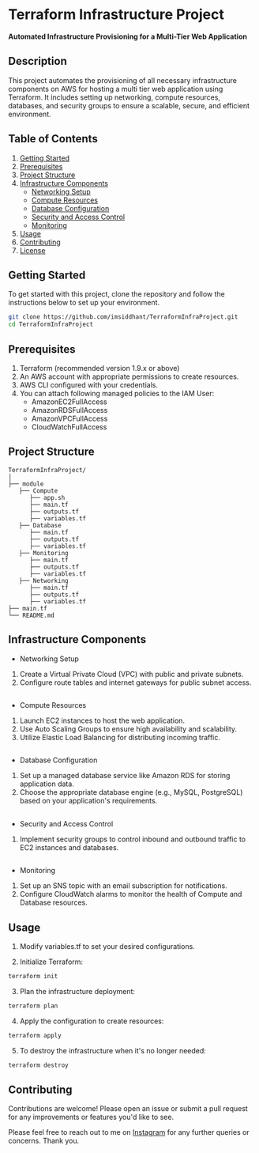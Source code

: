 # Terraform Infrastructure Project

**Automated Infrastructure Provisioning for a Multi-Tier Web Application**

## Description

This project automates the provisioning of all necessary infrastructure components on AWS for hosting a multi tier web application using Terraform. It includes setting up networking, compute resources, databases, and security groups to ensure a scalable, secure, and efficient environment.

## Table of Contents

1. [Getting Started](#getting-started)
2. [Prerequisites](#prerequisites)
3. [Project Structure](#project-structure)
4. [Infrastructure Components](#infrastructure-components)
   - [Networking Setup](#networking-setup)
   - [Compute Resources](#compute-resources)
   - [Database Configuration](#database-configuration)
   - [Security and Access Control](#security-and-access-control)
   - [Monitoring](#monitoring)
5. [Usage](#usage)
6. [Contributing](#contributing)
7. [License](#license)

## Getting Started

To get started with this project, clone the repository and follow the instructions below to set up your environment.

```bash
git clone https://github.com/imsiddhant/TerraformInfraProject.git
cd TerraformInfraProject
```

## Prerequisites

1. Terraform (recommended version 1.9.x or above)
2. An AWS account with appropriate permissions to create resources.
3. AWS CLI configured with your credentials.
4. You can attach following managed policies to the IAM User:
   - AmazonEC2FullAccess
   - AmazonRDSFullAccess
   - AmazonVPCFullAccess
   - CloudWatchFullAccess

## Project Structure

```
TerraformInfraProject/
│
├── module
   ├── Compute
      ├── app.sh
      ├── main.tf
      ├── outputs.tf
      ├── variables.tf
   ├── Database
      ├── main.tf
      ├── outputs.tf
      ├── variables.tf
   ├── Monitoring
      ├── main.tf
      ├── outputs.tf
      ├── variables.tf
   ├── Networking
      ├── main.tf
      ├── outputs.tf
      ├── variables.tf
├── main.tf
└── README.md
```

## Infrastructure Components

- Networking Setup
1. Create a Virtual Private Cloud (VPC) with public and private subnets.
2. Configure route tables and internet gateways for public subnet access.
##
- Compute Resources
1. Launch EC2 instances to host the web application.
2. Use Auto Scaling Groups to ensure high availability and scalability.
3. Utilize Elastic Load Balancing for distributing incoming traffic.
##
- Database Configuration
1. Set up a managed database service like Amazon RDS for storing application data.
2. Choose the appropriate database engine (e.g., MySQL, PostgreSQL) based on your application's requirements.
##
- Security and Access Control
1. Implement security groups to control inbound and outbound traffic to EC2 instances and databases.
##
- Monitoring
1. Set up an SNS topic with an email subscription for notifications.
2. Configure CloudWatch alarms to monitor the health of Compute and Database resources.

## Usage

1. Modify variables.tf to set your desired configurations.

2. Initialize Terraform:
```bash
terraform init
```

3. Plan the infrastructure deployment:
```bash
terraform plan
```

4. Apply the configuration to create resources:
```bash
terraform apply
```

5. To destroy the infrastructure when it's no longer needed:
```bash
terraform destroy
```

## Contributing
Contributions are welcome! Please open an issue or submit a pull request for any improvements or features you'd like to see.

Please feel free to reach out to me on [Instagram](https://www.instagram.com/geekat07) for any further queries or concerns.
Thank you.